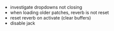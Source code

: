 - investigate dropdowns not closing
- when loading older patches, reverb is not reset
- reset reverb on activate (clear buffers)
- disable jack